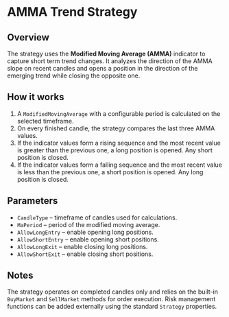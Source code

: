 # AMMA Trend Strategy

## Overview

The strategy uses the **Modified Moving Average (AMMA)** indicator to capture short term trend changes. It analyzes the direction of the AMMA slope on recent candles and opens a position in the direction of the emerging trend while closing the opposite one.

## How it works

1. A `ModifiedMovingAverage` with a configurable period is calculated on the selected timeframe.
2. On every finished candle, the strategy compares the last three AMMA values.
3. If the indicator values form a rising sequence and the most recent value is greater than the previous one, a long position is opened. Any short position is closed.
4. If the indicator values form a falling sequence and the most recent value is less than the previous one, a short position is opened. Any long position is closed.

## Parameters

- `CandleType` – timeframe of candles used for calculations.
- `MaPeriod` – period of the modified moving average.
- `AllowLongEntry` – enable opening long positions.
- `AllowShortEntry` – enable opening short positions.
- `AllowLongExit` – enable closing long positions.
- `AllowShortExit` – enable closing short positions.

## Notes

The strategy operates on completed candles only and relies on the built-in `BuyMarket` and `SellMarket` methods for order execution. Risk management functions can be added externally using the standard `Strategy` properties.
